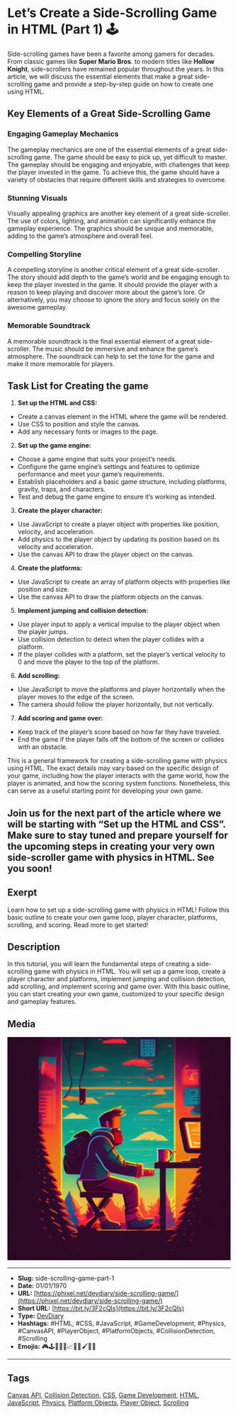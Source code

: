 # Let’s Create a Side-Scrolling Game in HTML (Part 1) 🕹️
Side-scrolling games have been a favorite among gamers for decades. From classic games like **Super Mario Bros**. to modern titles like **Hollow Knight**, side-scrollers have remained popular throughout the years. In this article, we will discuss the essential elements that make a great side-scrolling game and provide a step-by-step guide on how to create one using HTML.

## Key Elements of a Great Side-Scrolling Game

### Engaging Gameplay Mechanics

The gameplay mechanics are one of the essential elements of a great side-scrolling game. The game should be easy to pick up, yet difficult to master. The gameplay should be engaging and enjoyable, with challenges that keep the player invested in the game. To achieve this, the game should have a variety of obstacles that require different skills and strategies to overcome.

### Stunning Visuals

Visually appealing graphics are another key element of a great side-scroller. The use of colors, lighting, and animation can significantly enhance the gameplay experience. The graphics should be unique and memorable, adding to the game’s atmosphere and overall feel.

### Compelling Storyline

A compelling storyline is another critical element of a great side-scroller. The story should add depth to the game’s world and be engaging enough to keep the player invested in the game. It should provide the player with a reason to keep playing and discover more about the game’s lore. Or alternatively, you may choose to ignore the story and focus solely on the awesome gameplay.

### Memorable Soundtrack

A memorable soundtrack is the final essential element of a great side-scroller. The music should be immersive and enhance the game’s atmosphere. The soundtrack can help to set the tone for the game and make it more memorable for players.

## Task List for Creating the game

1. **Set up the HTML and CSS:**
- Create a canvas element in the HTML where the game will be rendered.
- Use CSS to position and style the canvas.
- Add any necessary fonts or images to the page.
2. **Set up the game engine:**
- Choose a game engine that suits your project’s needs.
- Configure the game engine’s settings and features to optimize performance and meet your game’s requirements.
- Establish placeholders and a basic game structure, including platforms, gravity, traps, and characters.
- Test and debug the game engine to ensure it’s working as intended.
3. **Create the player character:**
- Use JavaScript to create a player object with properties like position, velocity, and acceleration.
- Add physics to the player object by updating its position based on its velocity and acceleration.
- Use the canvas API to draw the player object on the canvas.
4. **Create the platforms:**
- Use JavaScript to create an array of platform objects with properties like position and size.
- Use the canvas API to draw the platform objects on the canvas.
5. **Implement jumping and collision detection:**
- Use player input to apply a vertical impulse to the player object when the player jumps.
- Use collision detection to detect when the player collides with a platform.
- If the player collides with a platform, set the player’s vertical velocity to 0 and move the player to the top of the platform.
6. **Add scrolling:**
- Use JavaScript to move the platforms and player horizontally when the player moves to the edge of the screen.
- The camera should follow the player horizontally, but not vertically.
7. **Add scoring and game over:**
- Keep track of the player’s score based on how far they have traveled.
- End the game if the player falls off the bottom of the screen or collides with an obstacle.

This is a general framework for creating a side-scrolling game with physics using HTML. The exact details may vary based on the specific design of your game, including how the player interacts with the game world, how the player is animated, and how the scoring system functions. Nonetheless, this can serve as a useful starting point for developing your own game.

Join us for the next part of the article where we will be starting with “Set up the HTML and CSS”. Make sure to stay tuned and prepare yourself for the upcoming steps in creating your very own side-scroller game with physics in HTML. See you soon!
------------
## Exerpt
Learn how to set up a side-scrolling game with physics in HTML! Follow this basic outline to create your own game loop, player character, platforms, scrolling, and scoring. Read more to get started!
## Description
In this tutorial, you will learn the fundamental steps of creating a side-scrolling game with physics in HTML. You will set up a game loop, create a player character and platforms, implement jumping and collision detection, add scrolling, and implement scoring and game over. With this basic outline, you can start creating your own game, customized to your specific design and gameplay features.
## Media
<img src="media/e2c4c7c6/game-super-jumper-getting-started.jpg" loading="lazy"><br>

------------
- **Slug:** side-scrolling-game-part-1
- **Date:** 01/01/1970
- **URL:** [https://phixel.net/devdiary/side-scrolling-game/](https://phixel.net/devdiary/side-scrolling-game/)
- **Short URL:** [https://bit.ly/3F2cQIs](https://bit.ly/3F2cQIs)
- **Type:** [DevDiary](#devdiary)
- **Hashtags:** #HTML, #CSS, #JavaScript, #GameDevelopment, #Physics, #CanvasAPI, #PlayerObject, #PlatformObjects, #CollisionDetection, #Scrolling
- **Emojis:** 🎮🕹️🌟👨‍💻📈🔧🎨🖌️🚀👾

------------
## Tags
[Canvas API](#canvas-api), [Collision Detection](#collision-detection), [CSS](#css), [Game Development](#game-development), [HTML](#html), [JavaScript](#javascript), [Physics](#physics), [Platform Objects](#platform-objects), [Player Object](#player-object), [Scrolling](#scrolling)
